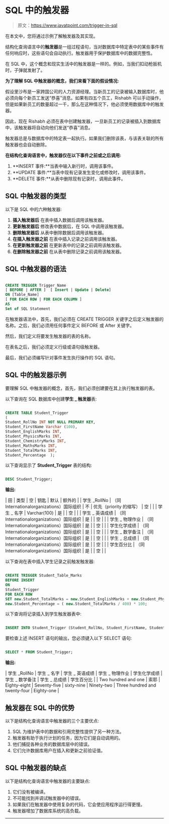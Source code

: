 # SQL 中的触发器

> 原文：<https://www.javatpoint.com/trigger-in-sql>

在本文中，您将通过示例了解触发器及其实现。

结构化查询语言中的**触发器**是一组过程语句，当对数据库中特定表中的某些事件有任何响应时，这些语句会自动执行。触发器用于保护数据库中的数据完整性。

在 SQL 中，这个概念和现实生活中的触发器是一样的。例如，当我们扣动枪扳机时，子弹就发射了。

**为了理解 SQL 中触发器的概念，我们来看下面的假设情况:**

假设里沙布是一家跨国公司的人力资源经理。当新员工的记录被输入数据库时，他必须向每个新员工发送“恭喜”消息。如果有四五个员工，Rishabh 可以手动操作，但是如果新员工的数量超过一千，那么在这种情况下，他必须使用数据库中的触发器。

因此，现在 Rishabh 必须在表中创建触发器，一旦新员工的记录被插入到数据库中，该触发器将自动向他们发送“恭喜”消息。

触发器总是与数据库中的特定表一起执行。如果我们删除该表，与该表关联的所有触发器也会自动删除。

**在结构化查询语言中，触发器仅在以下事件之前或之后调用:**

1.  **INSERT 事件:**当表中输入新行时，调用该事件。
2.  **UPDATE 事件:**当表中现有记录发生变化或修改时，调用该事件。
3.  **DELETE 事件:**从表中删除现有记录时，调用此事件。

## SQL 中触发器的类型

以下是 SQL 中的六种触发器:

1.  **插入触发器后**
    在表中插入数据后调用该触发器。
2.  **更新触发器后**
    修改表中数据后，在 SQL 中调用该触发器。
3.  **删除触发器后**
    从表中删除数据后调用该触发器。
4.  **在插入触发器之前**
    在表中插入记录之前调用该触发器。
5.  **在更新触发器之前**
    在更新表中的记录之前调用该触发器。
6.  **在删除触发器之前**
    在从表中删除记录之前调用该触发器。

## SQL 中触发器的语法

```sql

CREATE TRIGGER Trigger_Name
[ BEFORE | AFTER ]  [ Insert | Update | Delete]
ON [Table_Name]
[ FOR EACH ROW | FOR EACH COLUMN ]
AS
Set of SQL Statement

```

在触发器语法中，首先，我们必须在 CREATE TRIGGER 关键字之后定义触发器的名称。之后，我们必须用任何事件定义 BEFORE 或 After 关键字。

然后，我们定义将要发生触发器的表的名称。

在表名之后，我们必须定义行级或语句级触发器。

最后，我们必须编写针对事件发生执行操作的 SQL 语句。

## SQL 中的触发器示例

要理解 SQL 中触发器的概念，首先，我们必须创建要在其上执行触发器的表。

以下查询在 SQL 数据库中创建**学生 _ 触发器**表:

```sql

CREATE TABLE Student_Trigger
(
Student_RollNo INT NOT NULL PRIMARY KEY,
Student_FirstName Varchar (100),
Student_EnglishMarks INT,
Student_PhysicsMarks INT, 
Student_ChemistryMarks INT,
Student_MathsMarks INT,
Student_TotalMarks INT,
Student_Percentage  );

```

以下查询显示了 **Student_Trigger** 表的结构:

```sql

DESC Student_Trigger;

```

**输出:**

| 田 | 类型 | 空 | 钥匙 | 默认 | 额外的 |
| 学生 _RollNo | （同 Internationalorganizations）国际组织 | 不 | 优先（priority 的缩写） | 空 |  |
| 学生 _ 名字 | Varchar(100) | 是 |  | 空 |  |
| 学生 _ 英语成绩 | （同 Internationalorganizations）国际组织 | 是 |  | 空 |  |
| 学生 _ 物理作业 | （同 Internationalorganizations）国际组织 | 是 |  | 空 |  |
| 学生化学成绩 | （同 Internationalorganizations）国际组织 | 是 |  | 空 |  |
| 学生 _ 数学备注 | （同 Internationalorganizations）国际组织 | 是 |  | 空 |  |
| 学生 _ 总成绩 | （同 Internationalorganizations）国际组织 | 是 |  | 空 |  |
| 学生百分比 | （同 Internationalorganizations）国际组织 | 是 |  | 空 |  |

以下查询在表中插入学生记录之前触发触发器:

```sql

CREATE TRIGGER Student_Table_Marks
BEFORE INSERT
ON
Student_Trigger
FOR EACH ROW
SET new.Student_TotalMarks = new.Student_EnglishMarks + new.Student_PhysicsMarks + new.Student_ChemistryMarks + new.Student_MathsMarks, 
new.Student_Percentage = ( new.Student_TotalMarks / 400) * 100;

```

以下查询将记录插入到学生触发器表中:

```sql

INSERT INTO Student_Trigger (Student_RollNo, Student_FirstName, Student_EnglishMarks, Student_PhysicsMarks, Student_ChemistryMarks, Student_MathsMarks, Student_TotalMarks, Student_Percentage) VALUES ( 201, Sorya, 88, 75, 69, 92, 0, 0);

```

要检查上述 INSERT 语句的输出，您必须键入以下 SELECT 语句:

```sql

SELECT * FROM Student_Trigger;

```

**输出:**

| 学生 _RollNo | 学生 _ 名字 | 学生 _ 英语成绩 | 学生 _ 物理作业 | 学生化学成绩 | 学生 _ 数学备注 | 学生 _ 总成绩 | 学生百分比 |
| Two hundred and one | 索耶 | Eighty-eight | Seventy-five | sixty-nine | Ninety-two | Three hundred and twenty-four | Eighty-one |

## 触发器在 SQL 中的优势

以下是结构化查询语言中触发器的三个主要优点:

1.  SQL 为维护表中的数据和引用完整性提供了另一种方法。
2.  触发器有助于执行计划的任务，因为它们是自动调用的。
3.  他们捕捉各种业务的数据库层中的错误。
4.  它们允许数据库用户在插入和更新之前验证值。

## SQL 中触发器的缺点

以下是结构化查询语言中触发器的主要缺点:

1.  它们没有被编译。
2.  不可能找到并调试触发器中的错误。
3.  如果我们在触发器中使用复杂的代码，它会使应用程序运行得更慢。
4.  触发器增加了数据库系统的高负载。

* * *